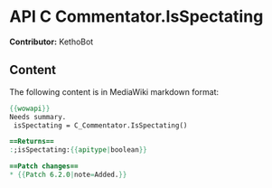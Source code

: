 # API C Commentator.IsSpectating

**Contributor:** KethoBot

## Content

The following content is in MediaWiki markdown format:

```mediawiki
{{wowapi}}
Needs summary.
 isSpectating = C_Commentator.IsSpectating()

==Returns==
:;isSpectating:{{apitype|boolean}}

==Patch changes==
* {{Patch 6.2.0|note=Added.}}
```